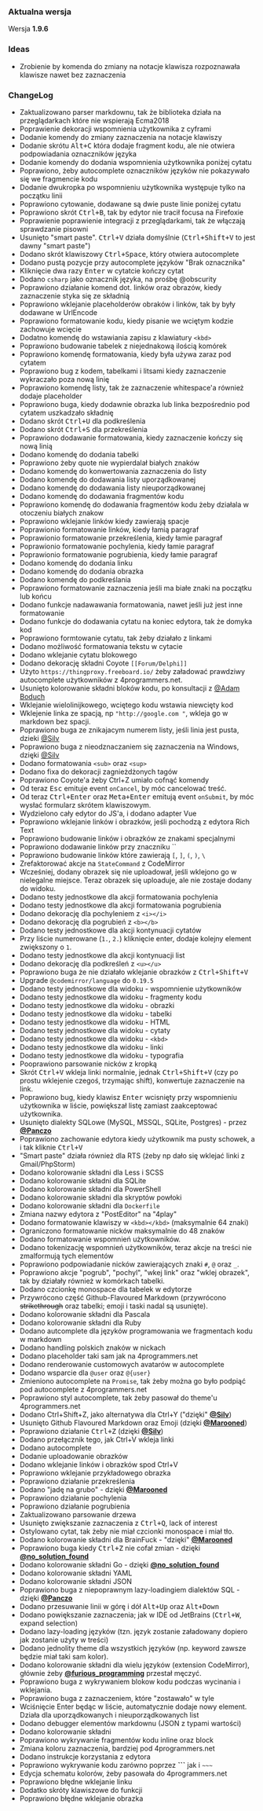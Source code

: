 ### Aktualna wersja

Wersja **1.9.6**

### Ideas

- Zrobienie by komenda do zmiany na notacje klawisza rozpoznawała klawisze nawet bez zaznaczenia

### ChangeLog

- Zaktualizowano parser markdownu, tak że biblioteka działa na przeglądarkach które nie wspierają Ecma2018
- Poprawienie dekoracji wspomnienia użytkownika z cyframi
- Dodanie komendy do zmiany zaznaczenia na notacje klawiszy
- Dodanie skrótu <kbd>Alt+C</kbd> która dodaje fragment kodu, ale nie otwiera podpowiadania oznaczników języka
- Dodanie komendy do dodania wspomnienia użytkownika poniżej cytatu
- Poprawiono, żeby autocomplete oznaczników języków nie pokazywało się we fragmencie kodu
- Dodanie dwukropka po wspomnieniu użytkownika występuje tylko na początku linii
- Poprawiono cytowanie, dodawane są dwie puste linie poniżej cytatu
- Poprawiono skrót <kbd>Ctrl+B</kbd>, tak by edytor nie tracił focusa na Firefoxie
- Poprawienie poprawienie integracji z przeglądarkami, tak że włączają sprawdzanie pisowni
- Usunięto "smart paste". <kbd>Ctrl+V</kbd> działa domyślnie (<kbd>Ctrl+Shift+V</kbd> to jest dawny "smart paste")
- Dodano skrót klawiszowy <kbd>Ctrl+Space</kbd>, który otwiera autocomplete
- Dodano pustą pozycje przy autocomplete języków "Brak oznacznika"
- Kliknięcie dwa razy <kbd>Enter</kbd> w cytatcie kończy cytat
- Dodano `csharp` jako oznacznik języka, na prośbę @obscurity
- Poprawiono działanie komend dot. linków oraz obrazów, kiedy zaznaczenie styka się ze składnią
- Poprawiono wklejanie placeholderów obraków i linków, tak by były dodawane w UrlEncode
- Poprawiono formatowanie kodu, kiedy pisanie we wciętym kodzie zachowuje wcięcie
- Dodatno komendę do wstawiania zapisu z klawiatury `<kbd>`
- Poprawiono budowanie tabelek z niejednakową ilością komórek
- Poprawiono komendę formatowania, kiedy była używa zaraz pod cytatem
- Poprawiono bug z kodem, tabelkami i litsami kiedy zaznaczenie wykraczało poza nową linię
- Poprawiono komendę listy, tak że zaznaczenie whitespace'a również dodaje placeholder
- Poprawiono buga, kiedy dodawnie obrazka lub linka bezpośrednio pod cytatem uszkadzało składnię
- Dodano skrót <kbd>Ctrl+U</kbd> dla podkreślenia
- Dodano skrót <kbd>Ctrl+S</kbd> dla przekreślenia
- Poprawiono dodawanie formatowania, kiedy zaznaczenie kończy się nową linią
- Dodano komendę do dodania tabelki
- Poprawiono żeby quote nie wypierdalał białych znaków
- Dodano komendę do konwertowania zaznaczenia do listy
- Dodano komendę do dodawania listy uporządkowanej
- Dodano komendę do dodawania listy nieuporządkowanej
- Dodano komendę do dodawania fragmentów kodu
- Poprawiono komendę do dodawania fragmentów kodu żeby działala w otoczeniu białych znakow
- Poprawiono wklejanie linków kiedy zawierają spacje
- Poprawionio formatowanie linków, kiedy łamią paragraf
- Poprawionio formatowanie przekreślenia, kiedy łamie paragraf
- Poprawionio formatowanie pochylenia, kiedy łamie paragraf
- Poprawionio formatowanie pogrubienia, kiedy łamie paragraf
- Dodano komendę do dodania linku
- Dodano komendę do dodania obrazka
- Dodano komendę do podkreślania
- Poprawiono formatowanie zaznaczenia jeśli ma białe znaki na początku lub końcu
- Dodano funkcje nadawawania formatowania, nawet jeśli już jest inne formatowanie
- Dodano funkcje do dodawania cytatu na koniec edytora, tak że domyka kod
- Poprawiono formtowanie cytatu, tak żeby działało z linkami
- Dodano możliwość formatowania tekstu w cytacie
- Dodano wklejanie cytatu blokowego
- Dodano dekorację składni Coyote `[[Forum/Delphi]]`
- Użyto `https://thingproxy.freeboard.io/` żeby załadować prawdziwy autocomplete użytkowników z 4programmers.net.
- Usunięto kolorowanie składni bloków kodu, po konsultacji z [@Adam Boduch]
- Wklejanie wielolinijkowego, wciętego kodu wstawia niewcięty kod
- Wklejenie linka ze spacją, np `"http://google.com "`, wkleja go w markdown bez spacji.
- Poprawiono buga ze znikajacym numerem listy, jeśli linia jest pusta, dzieki [@Silv]
- Poprawiono buga z nieodznaczaniem się zaznaczenia na Windows, dzięki [@Silv]
- Dodano formatowania `<sub>` oraz `<sup>`
- Dodano fixa do dekoracji zagnieżdżonych tagów
- Poprawiono Coyote'a żeby Ctrl+Z umiało cofnąć komendy
- Od teraz <kbd>Esc</kbd> emituje event `onCancel`, by móc cancelować treść.
- Od teraz <kbd>Ctrl+Enter</kbd> oraz <kbd>Meta+Enter</kbd> emitują event `onSubmit`, by móc wysłać formularz skrótem klawiszowym.
- Wydzielono cały edytor do JS'a, i dodano adapter Vue
- Poprawiono wklejanie linków i obrazków, jeśli pochodzą z edytora Rich Text
- Poprawiono budowanie linków i obrazków ze znakami specjalnymi
- Poprawiono dodawanie linków przy znaczniku ``
- Poprawiono budowanie linków które zawierają `[`, `]`, `(`, `)`, `\ `
- Zrefaktorować akcje na `StateCommand` z CodeMirror
- Wcześniej, dodany obrazek się nie uploadował, jeśli wklejono go w nielegalne miejsce. Teraz obrazek się uploaduje, ale nie zostaje dodany
  do widoku.
- Dodano testy jednostkowe dla akcji formatowania pochylenia
- Dodano testy jednostkowe dla akcji formatowania pogrubienia
- Dodano dekorację dla pochyleniem z `<i></i>`
- Dodano dekorację dla pogrubień z `<b></b>`
- Dodano testy jednostkowe dla akcji kontynuacji cytatów
- Przy liście numerowane (`1.`, `2.`) kliknięcie enter, dodaje kolejny element zwiększony o `1`.
- Dodano testy jednostkowe dla akcji kontynuacji list
- Dodano dekorację dla podkreśleń z `<u></u>`
- Poprawiono buga że nie działało wklejanie obrazków z <kbd>Ctrl+Shift+V</kbd>
- Upgrade `@codemirror/language` do `0.19.5`
- Dodano testy jednostkowe dla widoku - wspomnienie użytkowników
- Dodano testy jednostkowe dla widoku - fragmenty kodu
- Dodano testy jednostkowe dla widoku - obrazki
- Dodano testy jednostkowe dla widoku - tabelki
- Dodano testy jednostkowe dla widoku - HTML
- Dodano testy jednostkowe dla widoku - cytaty
- Dodano testy jednostkowe dla widoku - `<kbd>`
- Dodano testy jednostkowe dla widoku - linki
- Dodano testy jednostkowe dla widoku - typografia
- Pooprawiono parsowanie nicków z kropką
- Skrót <kbd>Ctrl+V</kbd> wkleja linki normalnie, jednak <kbd>Ctrl+Shift+V</kbd> (czy po prostu wklejenie czegoś, trzymając shift),
  konwertuje zaznaczenie na link.
- Poprawiono bug, kiedy klawisz <kbd>Enter</kbd> wcisnięty przy wspomnieniu użytkownika w liście, powiększał listę zamiast zaakceptować
  użytkownika.
- Usunięto dialekty SQLowe (MySQL, MSSQL, SQLite, Postgres) - przez **[@Panczo]**
- Poprawiono zachowanie edytora kiedy użytkownik ma pusty schowek, a i tak kliknie <kbd>Ctrl+V</kbd>
- "Smart paste" działa również dla RTS (żeby np dało się wklejać linki z Gmail/PhpStorm)
- Dodano kolorowanie składni dla Less i SCSS
- Dodano kolorowanie składni dla SQLite
- Dodano kolorowanie składni dla PowerShell
- Dodano kolorowanie składni dla skryptów powłoki
- Dodano kolorowanie składni dla `Dockerfile`
- Zmiana nazwy edytora z "PostEditor" na "4play"
- Dodano formatowanie klawiszy w `<kbd></kbd>` (maksymalnie 64 znaki)
- Ograniczono formatowanie nicków maksymalnie do 48 znaków
- Dodano formatowanie wspomnień użytkowników.
- Dodano tokenizację wspomnień użytkowników, teraz akcje na treści nie zmalformują tych elementów
- Poprawiono podpowiadanie nicków zawierających znaki `#`, `@` oraz `_`.
- Poprawiono akcje "pogrub", "pochyl", "wkej link" oraz "wklej obrazek", tak by działały również w komórkach tabelki.
- Dodano czcionkę monospace dla tabelek w edytorze
- Przywrócono część Github-Flavoured Markdown (przywrócono ~~strikethrough~~ oraz tabelki; emoji i taski nadal są usunięte).
- Dodano kolorowanie składni dla Pascala
- Dodano kolorowanie składni dla Ruby
- Dodano autcomplete dla języków programowania we fragmentach kodu w markdown
- Dodano handling polskich znaków w nickach
- Dodano placeholder taki sam jak na 4programmers.net
- Dodano renderowanie customowych avatarów w autocomplete
- Dodano wsparcie dla `@user` oraz `@{user}`
- Zmieniono autocomplete na `Promise`, tak żeby można go było podpiąć pod autocomplete z 4programmers.net
- Poprawiono styl autocomplete, tak żeby pasował do theme'u 4programmers.net
- Dodano Ctrl+Shift+Z, jako alternatywa dla Ctrl+Y ("dzięki" **[@Silv]**)
- Usunięto Github Flavoured Markdown oraz Emoji (dzięki **[@Marooned]**)
- Poprawiono działanie <kbd>Ctrl+Z</kbd> (dzięki **[@Silv]**)
- Dodano przełącznik tego, jak Ctrl+V wkleja linki
- Dodano autocomplete
- Dodanie uploadowanie obrazków
- Dodano wklejanie linków i obrazków spod Ctrl+V
- Poprawiono wklejanie przykładowego obrazka
- Poprawiono działanie przekreślenia
- Dodano "jadę na grubo" - dzięki **[@Marooned]**
- Poprawiono działanie pochylenia
- Poprawiono działanie pogrubienia
- Zaktualizowano parsowanie drzewa
- Usunięto zwiększanie zaznaczenia z <kbd>Ctrl+Q</kbd>, lack of interest
- Ostylowano cytat, tak żeby nie miał czcionki monospace i miał tło.
- Dodano kolorowanie składni dla BrainFuck - "dzięki" **[@Marooned]**
- Poprawiono buga kiedy <kbd>Ctrl+Z</kbd> nie cofał zmian - dzięki **[@no_solution_found]**
- Dodano kolorowanie składni Go - dzięki **[@no_solution_found]**
- Dodano kolorowanie składni YAML
- Dodano kolorowanie składni JSON
- Poprawiono buga z niepoprawnym lazy-loadingiem dialektów SQL - dzięki **[@Panczo]**
- Dodano przesuwanie linii w górę i dół <kbd>Alt+Up</kbd> oraz <kbd>Alt+Down</kbd>
- Dodano powiększanie zaznaczenia; jak w IDE od JetBrains (<kbd>Ctrl+W</kbd>, expand selection)
- Dodano lazy-loading języków (tzn. język zostanie załadowany dopiero jak zostanie użyty w treści)
- Dodano jednolity theme dla wszystkich języków (np. keyword zawsze będzie miał taki sam kolor).
- Dodano kolorowanie składni dla wielu języków (extension CodeMirror), głównie żeby **[@furious_programming]** przestał męczyć.
- Poprawiono buga z wykrywaniem blokow kodu podczas wycinania i wklejania.
- Poprawiono buga z zaznaczeniem, które "zostawało" w tyle
- Wciśnięcie Enter będąc w liście, automatycznie dodaje nowy element. Działa dla uporządkowanych i nieuporządkowanych list
- Dodano debugger elementów markdownu (JSON z typami wartości)
- Dodano kolorowanie składni
- Poprawiono wykrywanie fragmentów kodu inline oraz block
- Zmiana koloru zaznaczenia, bardziej pod 4programmers.net
- Dodano instrukcje korzystania z edytora
- Poprawiono wykrywanie kodu zarówno poprzez <b>```</b> jak i `~~~`
- Edycja schematu kolorów, żeby pasowała do 4programmers.net
- Poprawiono błędne wklejanie linku
- Dodatko skróty klawiszowe do funkcji
- Poprawiono błędne wklejanie obrazka

[@Adam Boduch]: https://4programmers.net/Profile/1

[@no_solution_found]: https://4programmers.net/Profile/23850

[@somekind]: https://4programmers.net/Profile/29040

[@Panczo]: https://4programmers.net/Profile/780

[@Marooned]: https://4programmers.net/Profile/652

[@furious_programming]: https://4programmers.net/Profile/49548

[@Silv]: https://4programmers.net/Profile/64311
